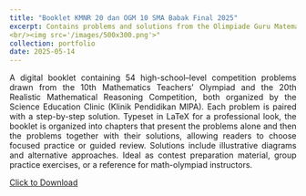```yaml
---
title: "Booklet KMNR 20 dan OGM 10 SMA Babak Final 2025"
excerpt: Contains problems and solutions from the Olimpiade Guru Matematika 10 and Kompetisi Matematika Nalaria Realistik 20 Final Rounds held by Klinik Pendidikan MIPA (KPM). Provided in **bahasa** only.
<br/><img src='/images/500x300.png'>"
collection: portfolio
date: 2025-05-14
---
```


<p align="justify">
A digital booklet containing 54 high-school–level competition problems drawn from the 10th Mathematics Teachers’ Olympiad and the 20th Realistic Mathematical Reasoning Competition, both organized by the Science Education Clinic (Klinik Pendidikan MIPA). Each problem is paired with a step-by-step solution. Typeset in LaTeX for a professional look, the booklet is organized into chapters that present the problems alone and then the problems together with their solutions, allowing readers to choose focused practice or guided review. Solutions include illustrative diagrams and alternative approaches. Ideal as contest preparation material, group practice exercises, or a reference for math-olympiad instructors.

<a href="https://drive.google.com/file/d/1SRPT3xdZL53eK8BTe9akqeerqpZfUb-5/view?usp=sharing" download>Click to Download</a>
</p>
